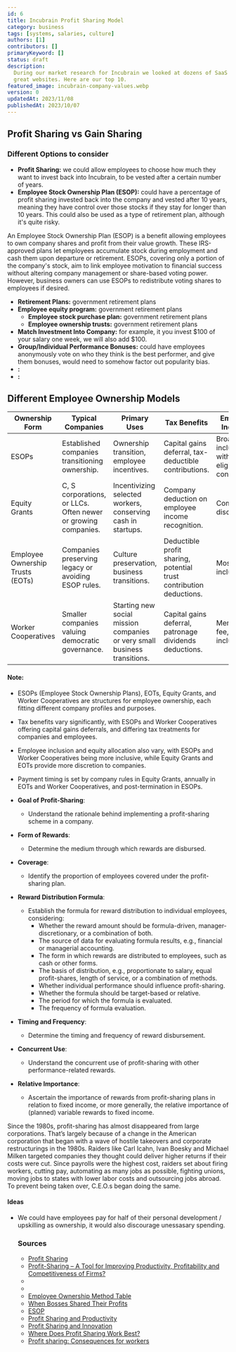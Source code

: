 ```yaml
---
id: 6
title: Incubrain Profit Sharing Model
category: business
tags: [systems, salaries, culture]
authors: [1]
contributors: []
primaryKeyword: []
status: draft
description:
  During our market research for Incubrain we looked at dozens of SaaS incubators, we found a lot of
  great websites. Here are our top 10.
featured_image: incubrain-company-values.webp
version: 0
updatedAt: 2023/11/08
publishedAt: 2023/10/07
---
```


## Profit Sharing vs Gain Sharing

### Different Options to consider

- **Profit Sharing:** we could allow employees to choose how much they want to invest back into
  Incubrain, to be vested after a certain number of years.
- **Employee Stock Ownership Plan (ESOP):** could have a percentage of profit sharing invested back
  into the company and vested after 10 years, meaning they have control over those stocks if they
  stay for longer than 10 years. This could also be used as a type of retirement plan, although it's
  quite risky.

An Employee Stock Ownership Plan (ESOP) is a benefit allowing employees to own company shares and
profit from their value growth. These IRS-approved plans let employees accumulate stock during
employment and cash them upon departure or retirement. ESOPs, covering only a portion of the
company's stock, aim to link employee motivation to financial success without altering company
management or share-based voting power. However, business owners can use ESOPs to redistribute
voting shares to employees if desired.

- **Retirement Plans:** government retirement plans
- **Employee equity program:** government retirement plans
  - **Employee stock purchase plan:** government retirement plans
  - **Employee ownership trusts:** government retirement plans
- **Match Investment Into Company:** for example, it you invest $100 of your salary one week, we
  will also add $100.
- **Group/Individual Performance Bonuses:** could have employees anonymously vote on who they think
  is the best performer, and give them bonuses, would need to somehow factor out popularity bias.
- **:**
- **:**

## Different Employee Ownership Models

| Ownership Form                   | Typical Companies                                             | Primary Uses                                                              | Tax Benefits                                                        | Employee Inclusion                            | Equity Allocation                                         | Payment Timing                     |
| -------------------------------- | ------------------------------------------------------------- | ------------------------------------------------------------------------- | ------------------------------------------------------------------- | --------------------------------------------- | --------------------------------------------------------- | ---------------------------------- |
| ESOPs                            | Established companies transitioning ownership.                | Ownership transition, employee incentives.                                | Capital gains deferral, tax-deductible contributions.               | Broad inclusion, with eligibility conditions. | Based on compensation or level formula.                   | Post-termination, with conditions. |
| Equity Grants                    | C, S corporations, or LLCs. Often newer or growing companies. | Incentivizing selected workers, conserving cash in startups.              | Company deduction on employee income recognition.                   | Company's discretion.                         | Company's discretion.                                     | Company sets liquidation rules.    |
| Employee Ownership Trusts (EOTs) | Companies preserving legacy or avoiding ESOP rules.           | Culture preservation, business transitions.                               | Deductible profit sharing, potential trust contribution deductions. | Mostly inclusive.                             | Trust owns shares, profit sharing by company.             | Profit shares paid annually.       |
| Worker Cooperatives              | Smaller companies valuing democratic governance.              | Starting new social mission companies or very small business transitions. | Capital gains deferral, patronage dividends deductions.             | Membership fee, broadly inclusive.            | Collective equity holding, dividends based on work hours. | Annual patronage dividends.        |

#### **Note**:

- ESOPs (Employee Stock Ownership Plans), EOTs, Equity Grants, and Worker Cooperatives are
  structures for employee ownership, each fitting different company profiles and purposes.
- Tax benefits vary significantly, with ESOPs and Worker Cooperatives offering capital gains
  deferrals, and differing tax treatments for companies and employees.
- Employee inclusion and equity allocation also vary, with ESOPs and Worker Cooperatives being more
  inclusive, while Equity Grants and EOTs provide more discretion to companies.
- Payment timing is set by company rules in Equity Grants, annually in EOTs and Worker Cooperatives,
  and post-termination in ESOPs.

- **Goal of Profit-Sharing**:

  - Understand the rationale behind implementing a profit-sharing scheme in a company.

- **Form of Rewards**:

  - Determine the medium through which rewards are disbursed.

- **Coverage**:

  - Identify the proportion of employees covered under the profit-sharing plan.

- **Reward Distribution Formula**:

  - Establish the formula for reward distribution to individual employees, considering:
    - Whether the reward amount should be formula-driven, manager-discretionary, or a combination of
      both.
    - The source of data for evaluating formula results, e.g., financial or managerial accounting.
    - The form in which rewards are distributed to employees, such as cash or other forms.
    - The basis of distribution, e.g., proportionate to salary, equal profit-shares, length of
      service, or a combination of methods.
    - Whether individual performance should influence profit-sharing.
    - Whether the formula should be target-based or relative.
    - The period for which the formula is evaluated.
    - The frequency of formula evaluation.

- **Timing and Frequency**:

  - Determine the timing and frequency of reward disbursement.

- **Concurrent Use**:

  - Understand the concurrent use of profit-sharing with other performance-related rewards.

- **Relative Importance**:
  - Ascertain the importance of rewards from profit-sharing plans in relation to fixed income, or
    more generally, the relative importance of (planned) variable rewards to fixed income.

Since the 1980s, profit-sharing has almost disappeared from large corporations. That’s largely
because of a change in the American corporation that began with a wave of hostile takeovers and
corporate restructurings in the 1980s. Raiders like Carl Icahn, Ivan Boesky and Michael Milken
targeted companies they thought could deliver higher returns if their costs were cut. Since payrolls
were the highest cost, raiders set about firing workers, cutting pay, automating as many jobs as
possible, fighting unions, moving jobs to states with lower labor costs and outsourcing jobs abroad.
To prevent being taken over, C.E.O.s began doing the same.

#### Ideas

- We could have employees pay for half of their personal development / upskilling as ownership, it
  would also discourage unessasary spending.

  ### Sources

  - [Profit Sharing](https://www.hrzone.com/hr-glossary/what-is-profit-sharing)
  - [Profit-Sharing – A Tool for Improving Productivity, Profitability and Competitiveness of Firms?](https://www.researchgate.net/publication/272883418_Profit-Sharing_-_A_Tool_for_Improving_Productivity_Profitability_and_Competitiveness_of_Firms)
  - [](https://hbr.org/2015/09/huawei-a-case-study-of-when-profit-sharing-works)
  - [](https://hbr.org/2016/12/profit-sharing-boosts-employee-productivity-and-satisfaction#:~:text=Profit%20Sharing%20Boosts%20Employee%20Productivity,Economics%20101%20teaches%20that)
  - [Employee Ownership Method Table](https://www.nceo.org/article/employee-ownership-closely-held-private-companies-esops-equity-grants-trusts-and-worker)
  - [When Bosses Shared Their Profits](https://www.nytimes.com/2020/06/25/opinion/sunday/corporate-profit-sharing-inequality.html#:~:text=Other%20companies%20that%20joined%20the,a%20means%20to%20higher%20productivity.&text=Profit%2Dsharing%20did%20give%20workers%20an%20incentive%20to%20be%20more%20productive.)
  - [ESOP](https://www.indeed.com/hire/c/info/what-is-esop?co=US)
  - [Profit Sharing and Productivity](https://scholar.harvard.edu/weitzman/files/profitsharingproductivity.pdf)
  - [Profit Sharing and Innovation](https://d-nb.info/1191761959/34)
  - [Where Does Profit Sharing Work Best?](https://docs.iza.org/dp11617.pdf)
  - [Profit sharing: Consequences for workers](https://www.econstor.eu/bitstream/10419/148450/1/iza-wol-225.pdf)
